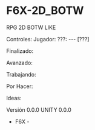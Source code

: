 # F6X-2D_BOTW

RPG 2D BOTW LIKE

Controles:
 Jugador:
  ???: --- [???]

Finalizado:

Avanzado:

Trabajando:

Por Hacer:

Ideas:

Versión 0.0.0
UNITY 0.0.0
- F6X -